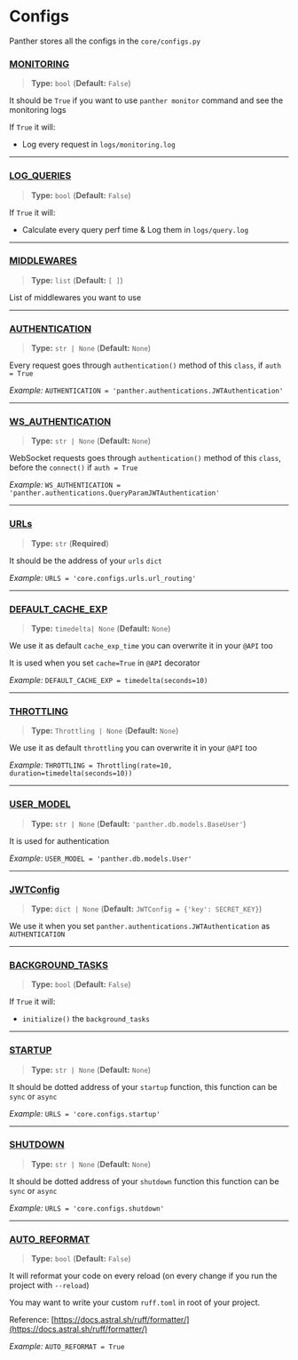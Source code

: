 # Configs

Panther  stores all the configs in the `core/configs.py`


### [MONITORING](https://pantherpy.github.io/monitoring)
> <b>Type:</b> `bool` (<b>Default:</b> `False`)
 
It should be `True` if you want to use `panther monitor` command
and see the monitoring logs

If `True` it will:

- Log every request in `logs/monitoring.log`

---
### [LOG_QUERIES](https://pantherpy.github.io/log_queries)
> <b>Type:</b> `bool` (<b>Default:</b> `False`)

If `True` it will:

- Calculate every query perf time & Log them in `logs/query.log`

---
### [MIDDLEWARES](https://pantherpy.github.io/middlewares)
> <b>Type:</b> `list` (<b>Default:</b> `[ ]`)

List of middlewares you want to use

---
### [AUTHENTICATION](https://pantherpy.github.io/authentications)
> <b>Type:</b> `str | None` (<b>Default:</b> `None`)

Every request goes through `authentication()` method of this `class`, if `auth = True`

_Example:_ `AUTHENTICATION = 'panther.authentications.JWTAuthentication'`

---
### [WS_AUTHENTICATION](https://pantherpy.github.io/authentications)
> <b>Type:</b> `str | None` (<b>Default:</b> `None`)

WebSocket requests goes through `authentication()` method of this `class`, before the `connect()` if `auth = True`

_Example:_ `WS_AUTHENTICATION = 'panther.authentications.QueryParamJWTAuthentication'`

---
### [URLs](https://pantherpy.github.io/urls)
> <b>Type:</b> `str` (<b>Required</b>)

It should be the address of your `urls` `dict`

_Example:_ `URLS = 'core.configs.urls.url_routing'`

---
### [DEFAULT_CACHE_EXP](https://pantherpy.github.io/caching)
> <b>Type:</b> `timedelta| None` (<b>Default:</b> `None`)

We use it as default `cache_exp_time` you can overwrite it in your `@API` too

It is used when you set `cache=True` in `@API` decorator

_Example:_ `DEFAULT_CACHE_EXP = timedelta(seconds=10)`

---
### [THROTTLING](https://pantherpy.github.io/throttling)
> <b>Type:</b> `Throttling | None` (<b>Default:</b> `None`)

We use it as default `throttling` you can overwrite it in your `@API` too

_Example:_ `THROTTLING = Throttling(rate=10, duration=timedelta(seconds=10))`

---
### [USER_MODEL](https://pantherpy.github.io/user_model)
> <b>Type:</b> `str | None` (<b>Default:</b> `'panther.db.models.BaseUser'`)

It is used for authentication

_Example:_ `USER_MODEL = 'panther.db.models.User'`

---
### [JWTConfig](https://pantherpy.github.io/jwt)
> <b>Type:</b> `dict | None` (<b>Default:</b> `JWTConfig = {'key': SECRET_KEY}`)

We use it when you set `panther.authentications.JWTAuthentication` as `AUTHENTICATION`

---
### [BACKGROUND_TASKS](https://pantherpy.github.io/background_tasks/)
> <b>Type:</b> `bool` (<b>Default:</b> `False`)

If `True` it will:

- `initialize()` the `background_tasks`

---
### [STARTUP](https://pantherpy.github.io/startup)
> <b>Type:</b> `str | None` (<b>Default:</b> `None`)

It should be dotted address of your `startup` function,
this function can be `sync` or `async`

_Example:_ `URLS = 'core.configs.startup'`

---
### [SHUTDOWN](https://pantherpy.github.io/shutdown)
> <b>Type:</b> `str | None` (<b>Default:</b> `None`)

It should be dotted address of your `shutdown` function
this function can be `sync` or `async`

_Example:_ `URLS = 'core.configs.shutdown'`

---
### [AUTO_REFORMAT](https://pantherpy.github.io/auto_reformat)
> <b>Type:</b> `bool` (<b>Default:</b> `False`)

It will reformat your code on every reload (on every change if you run the project with `--reload`) 

You may want to write your custom `ruff.toml` in root of your project.

Reference: [https://docs.astral.sh/ruff/formatter/](https://docs.astral.sh/ruff/formatter/)

_Example:_ `AUTO_REFORMAT = True`
